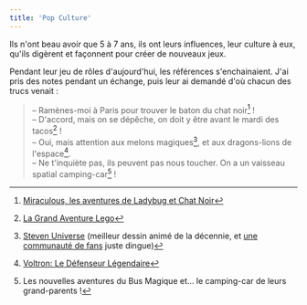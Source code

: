 ```yaml
---
title: 'Pop Culture'
---
```


Ils n'ont beau avoir que 5 à 7 ans, ils ont leurs influences, leur culture à eux, qu'ils digèrent et façonnent pour créer de nouveaux jeux.

<!-- more -->

Pendant leur jeu de rôles d'aujourd'hui, les références s'enchainaient. J'ai pris des notes pendant un échange, puis leur ai demandé d'où chacun des trucs venait :

> – Ramènes-moi à Paris pour trouver le baton du chat noir[^1] !  
> – D'accord, mais on se dépêche, on doit y être avant le mardi des tacos[^2] !  
> – Oui, mais attention aux melons magiques[^3], et aux dragons-lions de l'espace[^4].  
> – Ne t'inquiète pas, ils peuvent pas nous toucher. On a un vaisseau spatial camping-car[^5] !

[^1]: [Miraculous, les aventures de Ladybug et Chat Noir](https://www.youtube.com/watch?v=sM3qHw5_vOg)

[^2]: [La Grand Aventure Lego](https://www.youtube.com/watch?v=NebLEBYigm4)

[^3]: [Steven Universe](https://www.youtube.com/watch?v=wSaoXwQzHnY) (meilleur dessin animé de la décennie, et [une communauté de fans](https://www.youtube.com/watch?v=MKGdqmevC5M) juste dingue)

[^4]: [Voltron: Le Défenseur Légendaire](https://www.youtube.com/watch?v=ODt9WOrB10s)

[^5]: Les nouvelles aventures du Bus Magique et… le camping-car de leurs grand-parents !
